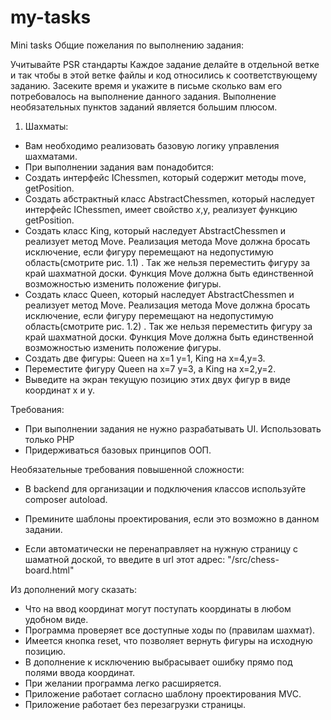 # my-tasks
Mini tasks
Общие пожелания по выполнению задания:

Учитывайте PSR стандарты
Каждое задание делайте в отдельной ветке и так чтобы в этой ветке файлы и код относились к соответствующему заданию.
Засеките время и укажите в письме сколько вам его потребовалось на выполнение данного задания.
Выполнение необязательных пунктов заданий является большим плюсом.

1. Шахматы:
- Вам необходимо реализовать базовую логику управления шахматами.
- При выполнении задания вам понадобится:
- Создать интерфейс IChessmen, который содержит методы move, getPosition.
- Создать абстрактный класс AbstractChessmen, который наследует интерфейс IChessmen, имеет свойство $x,$y, реализует функцию getPosition.
- Создать класс King, который наследует AbstractChessmen и реализует метод Move. Реализация метода Move должна бросать исключение, если фигуру перемещают на недопустимую область(смотрите рис. 1.1) . Так же нельзя переместить фигуру за край шахматной доски. Функция Move должна быть единственной возможностью изменить положение фигуры.
- Создать класс Queen, который наследует AbstractChessmen и реализует метод Move. Реализация метода Move должна бросать исключение, если фигуру перемещают на недопустимую область(смотрите рис. 1.2) . Так же нельзя переместить фигуру за край шахматной доски. Функция Move должна быть единственной возможностью изменить положение фигуры.
- Создать две фигуры: Queen на х=1 y=1, King на x=4,y=3.
- Переместите фигуру Queen на х=7 y=3, а King на x=2,y=2.
-  Выведите на экран текущую позицию этих двух фигур в виде координат x и y.

Требования:
- При выполнении задания не нужно разрабатывать UI. Использовать только PHP
- Придерживаться базовых принципов ООП.

Необязательные требования повышенной сложности:
- В backend для организации и подключения классов используйте composer autoload.
- Премините шаблоны проектирования, если это возможно в данном задании.

- Если автоматически не перенаправляет на нужную страницу с шаматной доской, то введите в url этот адрес: "/src/chess-board.html"

Из дополнений могу сказать:
- Что на ввод координат могут поступать координаты в любом удобном виде.
- Программа проверяет все доступные ходы по (правилам шахмат).
- Имеется кнопка reset, что позволяет вернуть фигуры на исходную позицию.
- В дополнение к исключению выбрасывает ошибку прямо под полями ввода координат.
- При желании программа легко расширяется.
- Приложение работает согласно шаблону проектирования MVC.
- Приложение работает без перезагрузки страницы.
